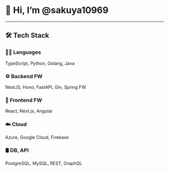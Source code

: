 # 👋 Hi, I’m @sakuya10969

---

## 🛠 Tech Stack

### 🧑‍💻 Languages
TypeScript, Python, Golang, Java

### ⚙️ Backend FW
NestJS, Hono, FastAPI, Gin, Spring FW

### 🎨 Frontend FW
React, Next.js, Angular

### ☁️ Cloud
Azure, Google Cloud, Firebase

### 🛢️ DB, API
PostgreSQL, MySQL, REST, GraphQL
